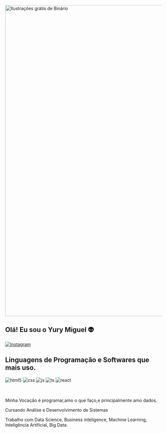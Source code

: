 <img srcset="https://cdn.pixabay.com/photo/2016/09/26/09/10/binary-1695478_960_720.jpg 1x, https://cdn.pixabay.com/photo/2016/09/26/09/10/binary-1695478_1280.jpg 2x" src="https://cdn.pixabay.com/photo/2016/09/26/09/10/binary-1695478_960_720.jpg" alt="Ilustrações grátis de Binário" width="1000" height="350.0345411445987" style="height: auto">

## Olá! Eu sou o Yury Miguel 👽


[![Instagram](https://img.shields.io/badge/Instagram-E4405F?style=for-the-badge&logo=instagram&logoColor=white)](https://instagram.com/eumesmo_yury)


## Linguagens de Programação e Softwares que mais uso.

<div style="display: inline_block">

  <img align="center" alt="html5" src="https://img.shields.io/badge/Python-14354C?style=for-the-badge&logo=python&logoColor=white" />
  <img align="center" alt="css" src="https://img.shields.io/badge/R-276DC3?style=for-the-badge&logo=r&logoColor=white" />
  <img align="center" alt="js" src="https://img.shields.io/badge/MySQL-00000F?style=for-the-badge&logo=mysql&logoColor=white" />
  <img align="center" alt="ts" src="https://img.shields.io/badge/PostgreSQL-316192?style=for-the-badge&logo=postgresql&logoColor=white" />
  <img align="center" alt="react" src="https://img.shields.io/badge/Amazon_AWS-232F3E?style=for-the-badge&logo=amazon-aws&logoColor=white" />
 
</div><br/>
</div><br/>

Minha Vocação é programar,amo o que faço,e principalmente amo dados.

Cursando Análise e Desenvolvimento de Sistemas

Trabalho com Data Science, Business inteligence, Machine Learning, Inteligência Artificial, Big Data.

